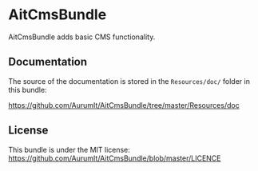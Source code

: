 AitCmsBundle
=============

AitCmsBundle adds basic CMS functionality.

Documentation
-------------

The source of the documentation is stored in the `Resources/doc/` folder in this bundle:

https://github.com/AurumIt/AitCmsBundle/tree/master/Resources/doc

License
-------

This bundle is under the MIT license: https://github.com/AurumIt/AitCmsBundle/blob/master/LICENCE
